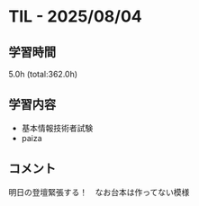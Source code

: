 # TIL - 2025/08/04

## 学習時間
5.0h (total:362.0h)

## 学習内容
- 基本情報技術者試験
- paiza

## コメント
明日の登壇緊張する！　なお台本は作ってない模様
